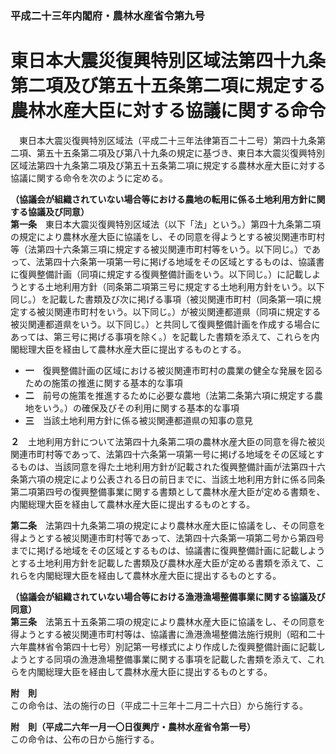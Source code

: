 ### 平成二十三年内閣府・農林水産省令第九号  
# 東日本大震災復興特別区域法第四十九条第二項及び第五十五条第二項に規定する農林水産大臣に対する協議に関する命令  
　東日本大震災復興特別区域法（平成二十三年法律第百二十二号）第四十九条第二項、第五十五条第二項及び第八十九条の規定に基づき、東日本大震災復興特別区域法第四十九条第二項及び第五十五条第二項に規定する農林水産大臣に対する協議に関する命令を次のように定める。  
  
**（協議会が組織されていない場合等における農地の転用に係る土地利用方針に関する協議及び同意）**  
**第一条**　東日本大震災復興特別区域法（以下「法」という。）第四十九条第二項の規定により農林水産大臣に協議をし、その同意を得ようとする被災関連市町村等（法第四十六条第三項に規定する被災関連市町村等をいう。以下同じ。）であって、法第四十六条第一項第一号に掲げる地域をその区域とするものは、協議書に復興整備計画（同項に規定する復興整備計画をいう。以下同じ。）に記載しようとする土地利用方針（同条第二項第三号に規定する土地利用方針をいう。以下同じ。）を記載した書類及び次に掲げる事項（被災関連市町村（同条第一項に規定する被災関連市町村をいう。以下同じ。）が被災関連都道県（同項に規定する被災関連都道県をいう。以下同じ。）と共同して復興整備計画を作成する場合にあっては、第三号に掲げる事項を除く。）を記載した書類を添えて、これらを内閣総理大臣を経由して農林水産大臣に提出するものとする。  
* **一**　復興整備計画の区域における被災関連市町村の農業の健全な発展を図るための施策の推進に関する基本的な事項  
* **二**　前号の施策を推進するために必要な農地（法第二条第六項に規定する農地をいう。）の確保及びその利用に関する基本的な事項  
* **三**　当該土地利用方針に係る被災関連都道県の知事の意見  
  
**２**　土地利用方針について法第四十九条第二項の農林水産大臣の同意を得た被災関連市町村等であって、法第四十六条第一項第一号に掲げる地域をその区域とするものは、当該同意を得た土地利用方針が記載された復興整備計画が法第四十六条第六項の規定により公表される日の前日までに、当該土地利用方針に係る同条第二項第四号の復興整備事業に関する書類として農林水産大臣が定める書類を、内閣総理大臣を経由して農林水産大臣に提出するものとする。  
  
**第二条**　法第四十九条第二項の規定により農林水産大臣に協議をし、その同意を得ようとする被災関連市町村等であって、法第四十六条第一項第二号から第四号までに掲げる地域をその区域とするものは、協議書に復興整備計画に記載しようとする土地利用方針を記載した書類及び農林水産大臣が定める書類を添えて、これらを内閣総理大臣を経由して農林水産大臣に提出するものとする。  
  
**（協議会が組織されていない場合等における漁港漁場整備事業に関する協議及び同意）**  
**第三条**　法第五十五条第二項の規定により農林水産大臣に協議をし、その同意を得ようとする被災関連市町村等は、協議書に漁港漁場整備法施行規則（昭和二十六年農林省令第四十七号）別記第一号様式により作成した復興整備計画に記載しようとする同項の漁港漁場整備事業に関する事項を記載した書類を添えて、これらを内閣総理大臣を経由して農林水産大臣に提出するものとする。  
  
**附　則**  
この命令は、法の施行の日（平成二十三年十二月二十六日）から施行する。  
  
**附　則（平成二六年一月一〇日復興庁・農林水産省令第一号）**  
この命令は、公布の日から施行する。  
  
